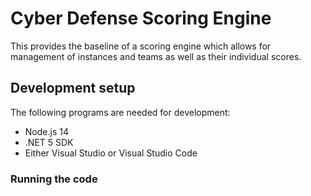 # Cyber Defense Scoring Engine

This provides the baseline of a scoring engine which allows for management of instances and teams as well as their individual scores.

## Development setup

The following programs are needed for development:

- Node.js 14
- .NET 5 SDK
- Either Visual Studio or Visual Studio Code

### Running the code
